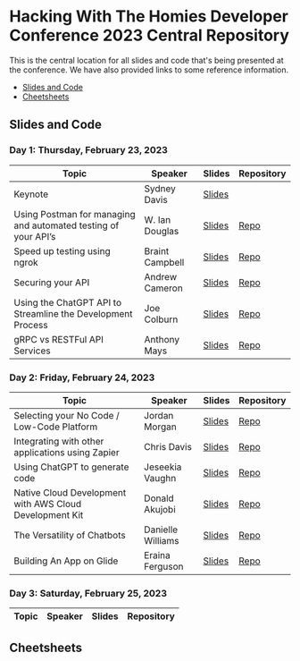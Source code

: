 # Hacking With The Homies Developer Conference 2023 Central Repository

This is the central location for all slides and code that's being presented at the conference.  We have also provided links to some reference information.

- [Slides and Code](#slidesandcode)
- [Cheetsheets](#cheetsheets)

## Slides and Code

### Day 1: Thursday, February 23, 2023

| Topic | Speaker | Slides | Repository |
| ------- | ----- | -------| ---------- |
| Keynote | Sydney Davis |[Slides](https://drive.google.com/file/d/1gHN4f_CWRt6zlVdsUQScX96ZrJ_ENr84/view?usp=sharing)|
| Using Postman for managing and automated testing of your API’s | W. Ian Douglas |[Slides](https://docs.google.com/presentation/d/1GjzWv-b9T_5jGBQhRVjt9MLXFFiZzYUhXSHfNcTZHCQ/edit?usp=sharing)|[Repo](https://github.com/iandouglas/hwthdc2023/blob/main/readme.md)|
| Speed up testing using ngrok| Braint Campbell |[Slides](https://docs.google.com/presentation/d/1Qll5QEnNY3rfbA_bQUkgOBoGDi7smqelpe-GHuI3qqU/edit?usp=sharing)|[Repo](https://github.com/BriantAnthony/hwth-2023-ngrok-demo)|
| Securing your API| Andrew Cameron |[Slides]()|[Repo]()|
| Using the ChatGPT API to Streamline the Development Process| Joe Colburn |[Slides](https://docs.google.com/presentation/d/15wrIfzv70jYayz8Ix38xcpWfo9Qr2S_lu_dOlK1tULc/edit#slide=id.g1f370133cab_1_65)|[Repo](https://github.com/joetech/chatgpt-api-examples)|
| gRPC vs RESTFul API Services| Anthony Mays |[Slides](https://docs.google.com/presentation/d/12srYhDQVXXKbfDm4huNNkdUhRjF24Es49H2vZDew59o/edit#slide=id.g1f347a01a5d_0_0)|[Repo]()|


### Day 2: Friday, February 24, 2023

| Topic | Speaker | Slides | Repository |
| ------- | ----- | -------| ---------- |
| Selecting your No Code / Low-Code Platform|Jordan Morgan |[Slides](https://docs.google.com/presentation/d/1g2V-3uPttHW3LhVK5lsFi8DbPrE1d6EhK1zq4QlR4Tg/edit?usp=sharing)|[Repo](https://github.com/detroitblacktech/hwthdc2023/raw/main/resources/NoCodeCheatSheet.xlsx)|
| Integrating with other applications using Zapier|Chris Davis |[Slides](https://docs.google.com/presentation/d/1LkmYzX-B2xy2HzX5nHwvQNAIfzaoSfPAf9mOnr53AoE/edit?usp=sharing)|[Repo]()|
| Using ChatGPT to generate code|Jeseekia Vaughn |[Slides](https://docs.google.com/presentation/d/1QnEggoqQKCOIDznx_jpoQN0rk1TN3zADzJpxRAPNLkQ/edit?usp=sharing)|[Repo](https://github.com/jeseekia/crawl-walk-run/tree/main/ai/hwth-generating-code-with-chatgpt)|
| Native Cloud Development with AWS Cloud Development Kit |Donald Akujobi|[Slides](https://docs.google.com/presentation/d/1ZIgqfiVmWUd64nLJ7xoevBRTaSBtSvT37hvU81_rTIY/edit?usp=sharing)|[Repo]()|
| The Versatility of Chatbots |Danielle Williams|[Slides](https://docs.google.com/presentation/d/1dkg2c1aO4xBLXYQxgOgnIQ76O9q9MnAq/edit?usp=sharing&ouid=112242851747925518540&rtpof=true&sd=true)|[Repo](https://github.com/Danicodes/hwthdc2023/)|
| Building An App on Glide |Eraina Ferguson|[Slides](https://docs.google.com/presentation/d/13oI69UgBIXRcOj1OU5hT8dWBBuNO1dFtVe2s-iCKcdE/edit?usp=sharing)|[Repo]()|


### Day 3: Saturday, February 25, 2023

| Topic | Speaker | Slides | Repository |
| ------- | ----- | -------| ---------- |



## Cheetsheets
